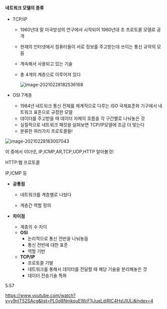#### 네트워크 모델의 종류

- TCP/IP

  - 1960년대 말 미국방성의 연구에서 시작되어 1980년대 초 프로토콜 모델로 공개

  - 현재의 인터넷에서 컴퓨터들이 서로 정보를 주고받는데 쓰이는 통신 규약의 모음

  - 계속해서 사용되고 있는 기술

  - 총 4개의 계층으로 이루어져 있다

    ![image-20210228182536168](C:\Users\MIN\AppData\Roaming\Typora\typora-user-images\image-20210228182536168.png)

- OSI 7계층
  - 1984년 네트워크 통신 전체를 체계적으로 다루는 ISO 국제표준화 기구에서 네트워크 표준으로 규정한 모델
  - 데이터를 주고받을 때 데이터 자체의 흐름을 각 구간별로 나눠놓은 것
  - 실질적으로 네트워크 패킷을 살펴보면 TCP/IP모델에 조금 더 맞는다
  - 분류한 여러가지 프로토콜들!

![image-20210228183007043](C:\Users\MIN\AppData\Roaming\Typora\typora-user-images\image-20210228183007043.png)

이 중에서 이더넷, IP,ICMP,AR,TCP,UDP,HTTP 알아볼것!

HTTP:웹 프로토콜

IP,ICMP 등

- **공통점**

  - 네트워크를 계층별로 나눴다

  - 계층간 역할 정의

- **차이점**

  - 계층의 수 차이
  - **OSI**
    - 논리적으로 통신 전반을 나눠놓음
    - 통신 전반에 대한 표준
    - 역할 기반
  - **TCP/IP**
    - 프로토콜 기발
    - 네트워크를 통해서 데이터를 전달할 때 해당 기술을 분리해놓은 것
    - 데이터 전송기술 특화

5:57

https://www.youtube.com/watch?v=y9nlT52SAcg&list=PL0d8NnikouEWcF1jJueLdjRIC4HsUlULi&index=4